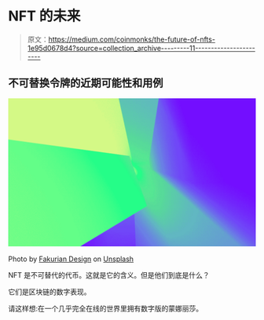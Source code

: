 # NFT 的未来

> 原文：<https://medium.com/coinmonks/the-future-of-nfts-1e95d0678d4?source=collection_archive---------11----------------------->

## 不可替换令牌的近期可能性和用例

![](img/e17a1d78bd252d3bc2421752b97bff56.png)

Photo by [Fakurian Design](https://unsplash.com/@fakurian?utm_source=medium&utm_medium=referral) on [Unsplash](https://unsplash.com?utm_source=medium&utm_medium=referral)

NFT 是不可替代的代币。这就是它的含义。但是他们到底是什么？

它们是区块链的数字表现。

请这样想:在一个几乎完全在线的世界里拥有数字版的蒙娜丽莎。